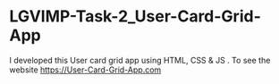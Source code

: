 # LGVIMP-Task-2_User-Card-Grid-App
I developed this User card grid app  using HTML, CSS &amp; JS . To see the website https://User-Card-Grid-App.com
